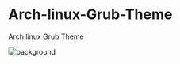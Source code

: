 # Arch-linux-Grub-Theme
Arch linux Grub Theme


![background](https://user-images.githubusercontent.com/103053714/163057147-36bba9bc-55fa-461a-9b5f-3ab101255d0e.png)
